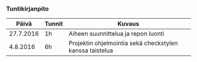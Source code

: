 ### Tuntikirjanpito
Päivä | Tunnit | Kuvaus
------------|------|--------
27.7.2016 | 1h  | Aiheen suunnittelua ja repon luonti
4.8.2016 | 6h | Projektin ohjelmointia sekä checkstylen kanssa taistelua
